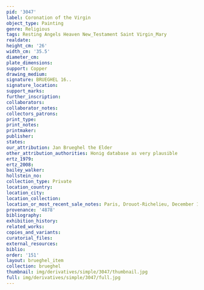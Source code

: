 ```yaml
---
pid: '3047'
label: Coronation of the Virgin
object_type: Painting
genre: Religious
tags: Resting Angels Heaven New_Testament Saint Virgin_Mary
realdate: 
height_cm: '26'
width_cm: '35.5'
diameter_cm: 
plate_dimensions: 
support: Copper
drawing_medium: 
signature: BRUEGHEL 16..
signature_location: 
support_marks: 
further_inscription: 
collaborators: 
collaborator_notes: 
collectors_patrons: 
print_type: 
print_notes: 
printmaker: 
publisher: 
states: 
our_attribution: Jan Brueghel the Elder
other_attribution_authorities: Honig database as very plausible
ertz_1979: 
ertz_2008: 
bailey_walker: 
hollstein_no: 
collection_type: Private
location_country: 
location_city: 
location_collection: 
location_or_most_recent_sale_notes: Paris, Drouot-Richelieu, December 14, 1998
provenance: '4878'
bibliography: 
exhibition_history: 
related_works: 
copies_and_variants: 
curatorial_files: 
external_resources: 
biblio: 
order: '151'
layout: brueghel_item
collection: brueghel
thumbnail: img/derivatives/simple/3047/thumbnail.jpg
full: img/derivatives/simple/3047/full.jpg
---
```

